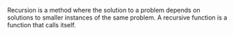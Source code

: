 Recursion is a method where the solution to a problem depends on solutions to smaller instances of the same problem. A recursive function is a function that calls itself.
